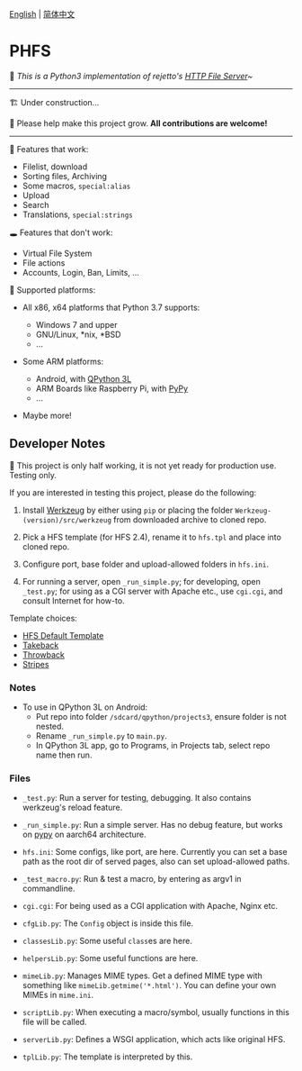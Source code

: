 [English](./README.md) | [简体中文](./README-zh-CN.md)

# PHFS
💫 *This is a Python3 implementation of rejetto's [HTTP File Server](https://github.com/rejetto/hfs2)~*

----
🏗 Under construction...

🎉 Please help make this project grow. **All contributions are welcome!**

----

👏 Features that work:

- Filelist, download
- Sorting files, Archiving
- Some macros, `special:alias`
- Upload
- Search
- Translations, `special:strings`

🕳 Features that don't work:

- Virtual File System
- File actions
- Accounts, Login, Ban, Limits, ...

🍉 Supported platforms:

- All x86, x64 platforms that Python 3.7 supports:
  - Windows 7 and upper
  - GNU/Linux, *nix, *BSD
  - ...

- Some ARM platforms:
  - Android, with [QPython 3L](https://www.qpython.org/)
  - ARM Boards like Raspberry Pi, with [PyPy](https://www.pypy.org/)
  - ...

- Maybe more!

## Developer Notes

👀 This project is only half working, it is not yet ready for production use. Testing only.

If you are interested in testing this project, please do the following:

1. Install [Werkzeug](https://pypi.org/project/Werkzeug/#files) by either using `pip` or placing the folder `Werkzeug-(version)/src/werkzeug` from downloaded archive to cloned repo.

2. Pick a HFS template (for HFS 2.4), rename it to `hfs.tpl` and place into cloned repo.

3. Configure port, base folder and upload-allowed folders in `hfs.ini`.

4. For running a server, open `_run_simple.py`; for developing, open `_test.py`; for using as a CGI server with Apache etc., use `cgi.cgi`, and consult Internet for how-to.

Template choices:

- [HFS Default Template](https://github.com/rejetto/hfs2/raw/master/default.tpl)
- [Takeback](https://github.com/NaitLee/Takeback-HFS-Template/releases/latest)
- [Throwback](http://rejetto.com/forum/index.php?topic=12055.0)
- [Stripes](http://rejetto.com/forum/index.php?topic=13415.0)

### Notes

- To use in QPython 3L on Android:
  - Put repo into folder `/sdcard/qpython/projects3`, ensure folder is not nested.
  - Rename `_run_simple.py` to `main.py`.
  - In QPython 3L app, go to Programs, in Projects tab, select repo name then run.

### Files

- `_test.py`: Run a server for testing, debugging. It also contains werkzeug's reload feature.
- `_run_simple.py`: Run a simple server. Has no debug feature, but works on [pypy](https://www.pypy.org/) on aarch64 architecture.
- `hfs.ini`: Some configs, like port, are here. Currently you can set a base path as the root dir of served pages, also can set upload-allowed paths.

- `_test_macro.py`: Run & test a macro, by entering as argv1 in commandline.
- `cgi.cgi`: For being used as a CGI application with Apache, Nginx etc.

- `cfgLib.py`: The `Config` object is inside this file.
- `classesLib.py`: Some useful `class`es are here.
- `helpersLib.py`: Some useful functions are here.
- `mimeLib.py`: Manages MIME types. Get a defined MIME type with something like `mimeLib.getmime('*.html')`. You can define your own MIMEs in `mime.ini`.
- `scriptLib.py`: When executing a macro/symbol, usually functions in this file will be called.
- `serverLib.py`: Defines a WSGI application, which acts like original HFS.
- `tplLib.py`: The template is interpreted by this.
